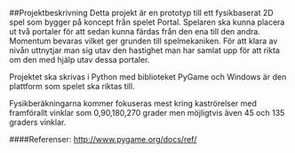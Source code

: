 ##Projektbeskrivning
Detta projekt är en prototyp till ett fysikbaserat 2D spel som bygger på koncept från spelet Portal. 
Spelaren ska kunna placera ut två portaler för att sedan kunna färdas från den ena till den andra. 
Momentum bevaras  vilket ger grunden till spelmekaniken. För att klara av nivån uttnytjar man sig utav
den hastighet man har samlat upp för att rikta om den med hjälp utav dessa portaler. 

Projektet ska skrivas i Python med biblioteket PyGame och Windows är den plattform som spelet ska riktas till. 

Fysikberäkningarna kommer fokuseras mest kring kaströrelser med framförallt vinklar som 0,90,180,270 grader men möjligtvis även
45 och 135 graders vinklar. 


####Referenser:
http://www.pygame.org/docs/ref/
